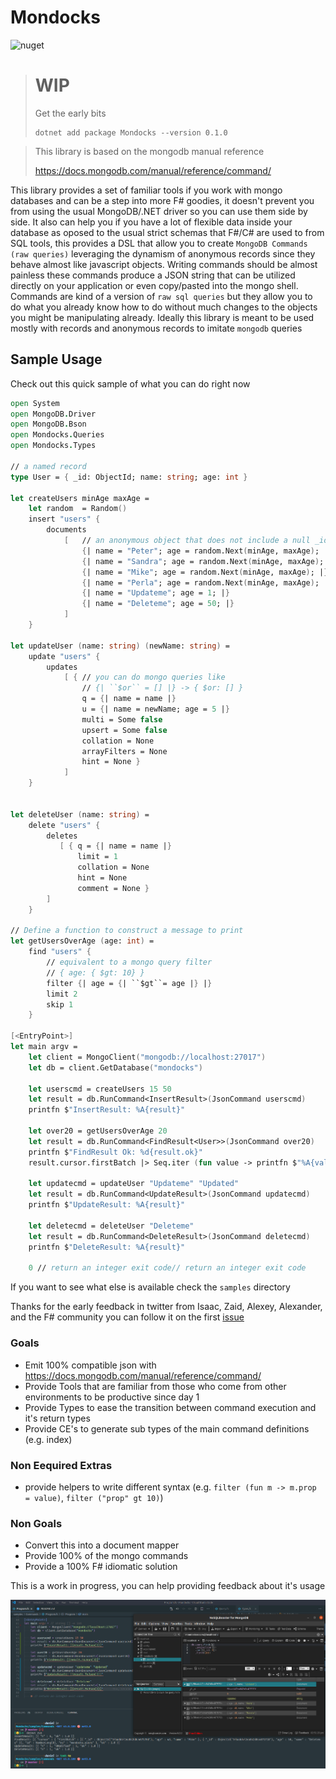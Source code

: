 # Mondocks

![nuget](https://badgen.net/nuget/v/mondocks/pre)

> # WIP
>
> Get the early bits
>
> ```
> dotnet add package Mondocks --version 0.1.0
> ```

> This library is based on the mongodb manual reference
>
> https://docs.mongodb.com/manual/reference/command/

This library provides a set of familiar tools if you work with mongo databases and can be a step into more F# goodies, it doesn't prevent you from using the usual MongoDB/.NET driver so you can use them side by side. It also can help you if you have a lot of flexible data inside your database as oposed to the usual strict schemas that F#/C# are used to from SQL tools, this provides a DSL that allow you to create `MongoDB Commands (raw queries)` leveraging the dynamism of anonymous records since they behave almost like javascript objects.
Writing commands should be almost painless these commands produce a JSON string that can be utilized directly on your application or even copy/pasted into the mongo shell.
Commands are kind of a version of `raw sql queries` but they allow you to do what you already know how to do without much changes to the objects you might be manipulating already.
Ideally this library is meant to be used mostly with records and anonymous records to imitate `mongodb` queries

## Sample Usage

Check out this quick sample of what you can do right now

```fsharp
open System
open MongoDB.Driver
open MongoDB.Bson
open Mondocks.Queries
open Mondocks.Types

// a named record
type User = { _id: ObjectId; name: string; age: int }

let createUsers minAge maxAge =
    let random  = Random()
    insert "users" {
        documents
            [   // an anonymous object that does not include a null _id
                {| name = "Peter"; age = random.Next(minAge, maxAge); |}
                {| name = "Sandra"; age = random.Next(minAge, maxAge); |}
                {| name = "Mike"; age = random.Next(minAge, maxAge); |}
                {| name = "Perla"; age = random.Next(minAge, maxAge); |}
                {| name = "Updateme"; age = 1; |}
                {| name = "Deleteme"; age = 50; |}
            ]
    }

let updateUser (name: string) (newName: string) =
    update "users" {
        updates
            [ { // you can do mongo queries like
                // {| ``$or`` = [] |} -> { $or: [] }
                q = {| name = name |}
                u = {| name = newName; age = 5 |}
                multi = Some false
                upsert = Some false
                collation = None
                arrayFilters = None
                hint = None }
            ]
    }


let deleteUser (name: string) =
    delete "users" {
        deletes
           [ { q = {| name = name |}
               limit = 1
               collation = None
               hint = None
               comment = None }
        ]
    }

// Define a function to construct a message to print
let getUsersOverAge (age: int) =
    find "users" {
        // equivalent to a mongo query filter
        // { age: { $gt: 10} }
        filter {| age = {| ``$gt``= age |} |}
        limit 2
        skip 1
    }

[<EntryPoint>]
let main argv =
    let client = MongoClient("mongodb://localhost:27017")
    let db = client.GetDatabase("mondocks")

    let userscmd = createUsers 15 50
    let result = db.RunCommand<InsertResult>(JsonCommand userscmd)
    printfn $"InsertResult: %A{result}"

    let over20 = getUsersOverAge 20
    let result = db.RunCommand<FindResult<User>>(JsonCommand over20)
    printfn $"FindResult Ok: %d{result.ok}"
    result.cursor.firstBatch |> Seq.iter (fun value -> printfn $"%A{value}")

    let updatecmd = updateUser "Updateme" "Updated"
    let result = db.RunCommand<UpdateResult>(JsonCommand updatecmd)
    printfn $"UpdateResult: %A{result}"

    let deletecmd = deleteUser "Deleteme"
    let result = db.RunCommand<DeleteResult>(JsonCommand deletecmd)
    printfn $"DeleteResult: %A{result}"

    0 // return an integer exit code// return an integer exit code
```

If you want to see what else is available check the `samples` directory

Thanks for the early feedback in twitter from Isaac, Zaid, Alexey, Alexander, and the F# community
you can follow it on the first [issue](https://github.com/AngelMunoz/Mondocks/issues/1)

### Goals

- Emit 100% compatible json with https://docs.mongodb.com/manual/reference/command/
- Provide Tools that are familiar from those who come from other environments to be productive since day 1
- Provide Types to ease the transition between command execution and it's return types
- Provide CE's to generate sub types of the main command definitions (e.g. index)

### Non Eequired Extras

- provide helpers to write different syntax (e.g. `filter (fun m -> m.prop = value)`, `filter ("prop" gt 10)`)

### Non Goals

- Convert this into a document mapper
- Provide 100% of the mongo commands
- Provide a 100% F# idiomatic solution

This is a work in progress, you can help providing feedback about it's usage

![Samples](./2020-11-22_14-51.png)
